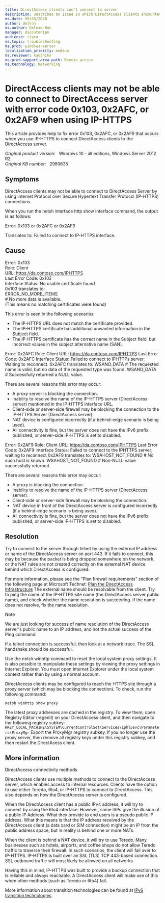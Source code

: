 ```yaml
---
title: DirectAccess clients can't connect to server
description: Describes an issue in which DirectAccess clients encounter error code 0x103, 0x2AFC, or 0x2AF9 and cannot connect to Windows Server by using IP-HTTPS.
ms.date: 09/08/2020
author: delhan
ms.author: Delead-Han
manager: dscontentpm
audience: itpro
ms.topic: troubleshooting
ms.prod: windows-server
localization_priority: medium
ms.reviewer: kaushika
ms.prod-support-area-path: Remote access
ms.technology: Networking
---
```

# DirectAccess clients may not be able to connect to DirectAccess server with error code 0x103, 0x2AFC, or 0x2AF9 when using IP-HTTPS

This article provides help to fix error 0x103, 0x2AFC, or 0x2AF9 that occurs when you use IP-HTTPS to connect DirectAccess clients to the DirectAccess server.

_Original product version:_ &nbsp; Windows 10 - all editions, Windows Server 2012 R2  
_Original KB number:_ &nbsp; 2980635

## Symptoms

DirectAccess clients may not be able to connect to DirectAccess Server by using Internet Protocol over Secure Hypertext Transfer Protocol (IP-HTTPS) connections.

When you run the netsh interface http show interface command, the output is as follows:

Error: 0x103 or 0x2AFC or 0x2AF9

Translates to: Failed to connect to IP-HTTPS interface.

## Cause

Error: 0x103  
Role: Client  
URL: https://da.contoso.com/IPHTTPS  
Last Error Code: 0x103  
Interface Status: No usable certificate found  
0x103 translates to:  
ERROR_NO_MORE_ITEMS  
\# No more data is available.  
(This means no matching certificates were found)

This error is seen in the following scenarios:
- The IP-HTTPS URL does not match the certificate provided.
- The IP-HTTPS certificate has additional unwanted information in the Subject field.
- The IP-HTTPS certificate has the correct name in the Subject field, but incorrect values in the subject alternative name (SAN).

Error: 0x2AFC
Role: Client
URL: https://da.contoso.com/IPHTTPS
Last Error Code: 0x2AFC
Interface Status: Failed to connect to IPHTTPs server; Waiting to reconnect.
0x2AFC translates to:
WSANO_DATA
\# The requested name is valid, but no data of the requested type was found.
WSANO_DATA
\# Successfully returned a NULL value.

There are several reasons this error may occur:
- A proxy server is blocking the connection.
- Inability to resolve the name of the IP-HTTPS server (DirectAccess server) mentioned in the IP-HTTPS interface URL.
- Client-side or server-side firewall may be blocking the connection to the IP-HTTPS Server (DirectAccess server).
- NAT device is configured incorrectly (if a behind-edge scenario is being used).
- All connectivity is fine, but the server does not have the IPv6 prefix published, or server-side IP-HTTPS is set to disabled.

Error: 0x2AF9
Role: Client
URL: https://da.contoso.com/IPHTTPS
Last Error Code: 0x2AF9
Interface Status: Failed to connect to the IPHTTPS server; waiting to reconnect
0x2AF9 translates to:
WSAHOST_NOT_FOUND
\# No such host is known.
WSAHOST_NOT_FOUND
\# Non-NULL value successfully returned.

There are several reasons this error may occur:
- A proxy is blocking the connection.
- Inability to resolve the name of the IP-HTTPS server (DirectAccess server).
- Client-side or server-side firewall may be blocking the connection.
- NAT device in front of the DirectAccess server is configured incorrectly (if a behind-edge scenario is being used).
- All connectivity is fine, but the server does not have the IPv6 prefix published, or server-side IP-HTTPS is set to disabled.

## Resolution

Try to connect to the server through telnet by using the external IP address or name of the DirectAccess server on port 443. If it fails to connect, this may be because the packet is being dropped somewhere on the network, or the NAT rules are not created correctly on the external NAT device behind which DirectAccess is configured.

For more information, please see the "Plan firewall requirements" section of the following page at Microsoft Technet: [Plan the DirectAccess Infrastructure](https://technet.microsoft.com/library/jj574098.aspx) 
The external name should be resolvable from the client. Try to ping the name of the IP-HTTPS site name (the DirectAccess server public name), and check whether the name resolution is succeeding. If the name does not resolve, fix the name resolution.

> [!NOTE]
> We are just looking for success of name resolution of the DirectAccess server's public name to an IP address, and not the actual success of the Ping command.

If a telnet connection is successful, then look at a network trace. The SSL handshake should be successful. 

Use the netsh winhttp  command to reset the local system proxy settings. It is also possible to manipulate these settings by viewing the proxy settings in Internet Explorer. You must open Internet Explorer under the local system context rather than by using a normal account. 

DirectAccess clients may be configured to reach the HTTPS site through a proxy server (which may be blocking the connection). To check, run the following command:

```console
netsh winhttp show proxy
```

The latest proxy addresses are cached in the registry. To view them, open Registry Editor (regedit) on your DirectAccess client, and then navigate to the following registry subkey: `HKEY_LOCAL_MACHINE\SYSTEM\CurrentControlSet\Services\iphlpsvc\Parameters\ProxyMgr` 
Export the ProxyMgr registry subkey. If you no longer use the proxy server, then remove all registry keys under this registry subkey, and then restart the DirectAcess client.

## More information

DirectAccess connectivity methods 

DirectAccess clients use multiple methods to connect to the DirectAccess server, which enables access to internal resources. Clients have the option to use either Teredo, 6to4, or IP-HTTPS to connect to DirectAccess. This also depends on how the DirectAccess server is configured.

When the DirectAccess client has a public IPv4 address, it will try to connect by using the 6to4 interface. However, some ISPs give the illusion of a public IP Address. What they provide to end users is a pseudo public IP address. What this means is that the IP address received by the DirectAccess client (a data card or SIM connection) might be an IP from the public address space, but in reality is behind one or more NATs.

When the client is behind a NAT device, it will try to use Teredo. Many businesses such as hotels, airports, and coffee shops do not allow Teredo traffic to traverse their firewall. In such scenarios, the client will fail over to IP-HTTPS. IP-HTTPS is built over an SSL (TLS) TCP 443-based connection. SSL outbound traffic will most likely be allowed on all networks.

Having this in mind, IP-HTTPS was built to provide a backup connection that is reliable and always reachable. A DirectAccess client will make use of this when other methods (such as Teredo or 6to4) fail.

More information about transition technologies can be found at [IPv6 transition technologies](https://technet.microsoft.com/library/bb726951.aspx).
